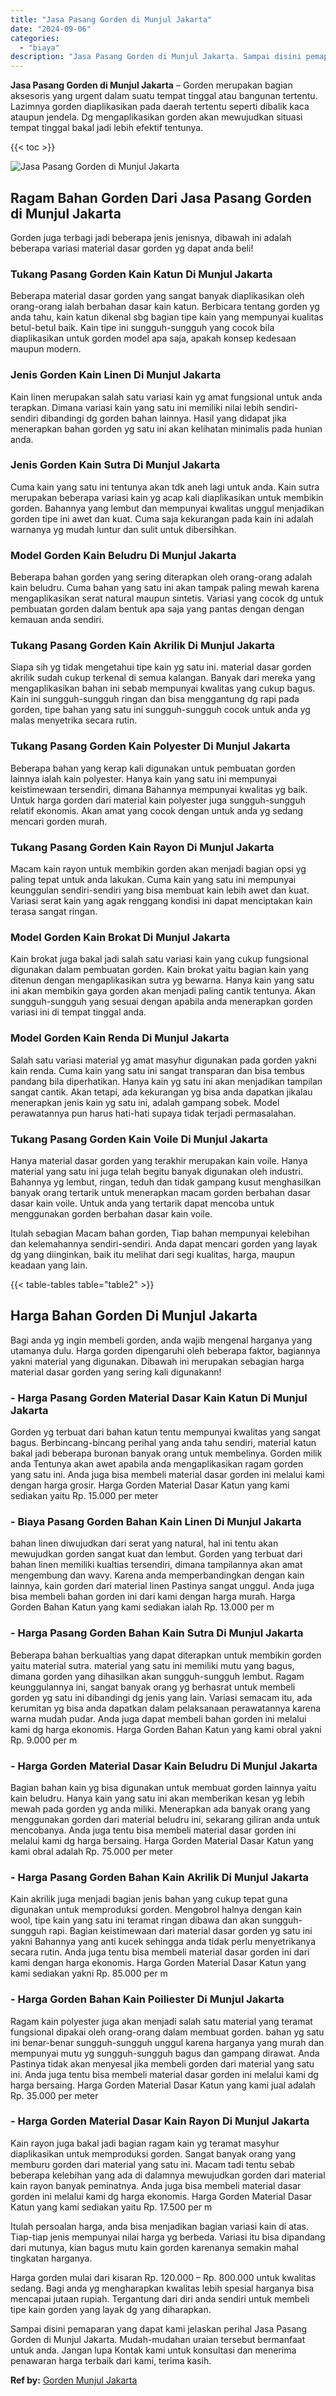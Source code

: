 ```yaml
---
title: "Jasa Pasang Gorden di Munjul Jakarta"
date: "2024-09-06"
categories: 
  - "biaya"
description: "Jasa Pasang Gorden di Munjul Jakarta. Sampai disini pemaparan yang dapat kami jelaskan perihal Jasa Pasang Gorden di Munjul Jakarta. Mudah-mudahan uraian ter..."
---
```


**Jasa Pasang Gorden di Munjul Jakarta** – Gorden merupakan bagian aksesoris yang urgent dalam suatu tempat tinggal atau bangunan tertentu. Lazimnya gorden diaplikasikan pada daerah tertentu seperti dibalik kaca ataupun jendela. Dg mengaplikasikan gorden akan mewujudkan situasi tempat tinggal bakal jadi lebih efektif tentunya.

{{< toc >}}

![Jasa Pasang Gorden di Munjul Jakarta](/images/pasang-gorden-murah24.png)

## Ragam Bahan Gorden Dari Jasa Pasang Gorden di Munjul Jakarta

Gorden juga terbagi jadi beberapa jenis jenisnya, dibawah ini adalah beberapa variasi material dasar gorden yg dapat anda beli!

### Tukang Pasang Gorden Kain Katun Di Munjul Jakarta

Beberapa material dasar gorden yang sangat banyak diaplikasikan oleh orang-orang ialah berbahan dasar kain katun. Berbicara tentang gorden yg anda tahu, kain katun dikenal sbg bagian tipe kain yang mempunyai kualitas betul-betul baik. Kain tipe ini sungguh-sungguh yang cocok bila diaplikasikan untuk gorden model apa saja, apakah konsep kedesaan maupun modern.

### Jenis Gorden Kain Linen Di Munjul Jakarta

Kain linen merupakan salah satu variasi kain yg amat fungsional untuk anda terapkan. Dimana variasi kain yang satu ini memiliki nilai lebih sendiri-sendiri dibandingi dg gorden bahan lainnya. Hasil yang didapat jika menerapkan bahan gorden yg satu ini akan kelihatan minimalis pada hunian anda.

### Jenis Gorden Kain Sutra Di Munjul Jakarta

Cuma kain yang satu ini tentunya akan tdk aneh lagi untuk anda. Kain sutra merupakan beberapa variasi kain yg acap kali diaplikasikan untuk membikin gorden. Bahannya yang lembut dan mempunyai kwalitas unggul menjadikan gorden tipe ini awet dan kuat. Cuma saja kekurangan pada kain ini adalah warnanya yg mudah luntur dan sulit untuk dibersihkan.

### Model Gorden Kain Beludru Di Munjul Jakarta

Beberapa bahan gorden yang sering diterapkan oleh orang-orang adalah kain beludru. Cuma bahan yang satu ini akan tampak paling mewah karena mengaplikasikan serat natural maupun sintetis. Variasi yang cocok dg untuk pembuatan gorden dalam bentuk apa saja yang pantas dengan dengan kemauan anda sendiri.

### Tukang Pasang Gorden Kain Akrilik Di Munjul Jakarta

Siapa sih yg tidak mengetahui tipe kain yg satu ini. material dasar gorden akrilik sudah cukup terkenal di semua kalangan. Banyak dari mereka yang mengaplikasikan bahan ini sebab mempunyai kwalitas yang cukup bagus. Kain ini sungguh-sungguh ringan dan bisa menggantung dg rapi pada gorden, tipe bahan yang satu ini sungguh-sungguh cocok untuk anda yg malas menyetrika secara rutin.

### Tukang Pasang Gorden Kain Polyester Di Munjul Jakarta

Beberapa bahan yang kerap kali digunakan untuk pembuatan gorden lainnya ialah kain polyester. Hanya kain yang satu ini mempunyai keistimewaan tersendiri, dimana Bahannya mempunyai kwalitas yg baik. Untuk harga gorden dari material kain polyester juga sungguh-sungguh relatif ekonomis. Akan amat yang cocok dengan untuk anda yg sedang mencari gorden murah.

### Tukang Pasang Gorden Kain Rayon Di Munjul Jakarta

Macam kain rayon untuk membikin gorden akan menjadi bagian opsi yg paling tepat untuk anda lakukan. Cuma kain yang satu ini mempunyai keunggulan sendiri-sendiri yang bisa membuat kain lebih awet dan kuat. Variasi serat kain yang agak renggang kondisi ini dapat menciptakan kain terasa sangat ringan.

### Model Gorden Kain Brokat Di Munjul Jakarta

Kain brokat juga bakal jadi salah satu variasi kain yang cukup fungsional digunakan dalam pembuatan gorden. Kain brokat yaitu bagian kain yang ditenun dengan mengaplikasikan sutra yg bewarna. Hanya kain yang satu ini akan membikin gaya gorden akan menjadi paling cantik tentunya. Akan sungguh-sungguh yang sesuai dengan apabila anda menerapkan gorden variasi ini di tempat tinggal anda.

### Model Gorden Kain Renda Di Munjul Jakarta

Salah satu variasi material yg amat masyhur digunakan pada gorden yakni kain renda. Cuma kain yang satu ini sangat transparan dan bisa tembus pandang bila diperhatikan. Hanya kain yg satu ini akan menjadikan tampilan sangat cantik. Akan tetapi, ada kekurangan yg bisa anda dapatkan jikalau menerapkan jenis kain yg satu ini, adalah gampang sobek. Model perawatannya pun harus hati-hati supaya tidak terjadi permasalahan.

### Tukang Pasang Gorden Kain Voile Di Munjul Jakarta

Hanya material dasar gorden yang terakhir merupakan kain voile. Hanya material yang satu ini juga telah begitu banyak digunakan oleh industri. Bahannya yg lembut, ringan, teduh dan tidak gampang kusut menghasilkan banyak orang tertarik untuk menerapkan macam gorden berbahan dasar dasar kain voile. Untuk anda yang tertarik dapat mencoba untuk menggunakan gorden berbahan dasar kain voile.

Itulah sebagian Macam bahan gorden, Tiap bahan mempunyai kelebihan dan kelemahannya sendiri-sendiri. Anda dapat mencari gorden yang layak dg yang diinginkan, baik itu melihat dari segi kualitas, harga, maupun keadaan yang lain.

{{< table-tables table="table2" >}}

## Harga Bahan Gorden Di Munjul Jakarta

Bagi anda yg ingin membeli gorden, anda wajib mengenal harganya yang utamanya dulu. Harga gorden dipengaruhi oleh beberapa faktor, bagiannya yakni material yang digunakan. Dibawah ini merupakan sebagian harga material dasar gorden yang sering kali digunakann!

### \- Harga Pasang Gorden Material Dasar Kain Katun Di Munjul Jakarta

Gorden yg terbuat dari bahan katun tentu mempunyai kwalitas yang sangat bagus. Berbincang-bincang perihal yang anda tahu sendiri, material katun bakal jadi beberapa buronan banyak orang untuk membelinya. Gorden milik anda Tentunya akan awet apabila anda mengaplikasikan ragam gorden yang satu ini. Anda juga bisa membeli material dasar gorden ini melalui kami dengan harga grosir. Harga Gorden Material Dasar Katun yang kami sediakan yaitu Rp. 15.000 per meter

### \- Biaya Pasang Gorden Bahan Kain Linen Di Munjul Jakarta

bahan linen diwujudkan dari serat yang natural, hal ini tentu akan mewujudkan gorden sangat kuat dan lembut. Gorden yang terbuat dari bahan linen memiliki kualtias tersendiri, dimana tampilannya akan amat mengembung dan wavy. Karena anda memperbandingkan dengan kain lainnya, kain gorden dari material linen Pastinya sangat unggul. Anda juga bisa membeli bahan gorden ini dari kami dengan harga murah. Harga Gorden Bahan Katun yang kami sediakan ialah Rp. 13.000 per m

### \- Harga Pasang Gorden Bahan Kain Sutra Di Munjul Jakarta

Beberapa bahan berkualtias yang dapat diterapkan untuk membikin gorden yaitu material sutra. material yang satu ini memiliki mutu yang bagus, dimana gorden yang dihasilkan akan sungguh-sungguh lembut. Ragam keunggulannya ini, sangat banyak orang yg berhasrat untuk membeli gorden yg satu ini dibandingi dg jenis yang lain. Variasi semacam itu, ada kerumitan yg bisa anda dapatkan dalam pelaksanaan perawatannya karena warna mudah pudar. Anda juga dapat membeli bahan gorden ini melalui kami dg harga ekonomis. Harga Gorden Bahan Katun yang kami obral yakni Rp. 9.000 per m

### \- Harga Gorden Material Dasar Kain Beludru Di Munjul Jakarta

Bagian bahan kain yg bisa digunakan untuk membuat gorden lainnya yaitu kain beludru. Hanya kain yang satu ini akan memberikan kesan yg lebih mewah pada gorden yg anda miliki. Menerapkan ada banyak orang yang menggunakan gorden dari material beludru ini, sekarang giliran anda untuk mencobanya. Anda juga tentu bisa membeli material dasar gorden ini melalui kami dg harga bersaing. Harga Gorden Material Dasar Katun yang kami obral adalah Rp. 75.000 per meter

### \- Harga Pasang Gorden Bahan Kain Akrilik Di Munjul Jakarta

Kain akrilik juga menjadi bagian jenis bahan yang cukup tepat guna digunakan untuk memproduksi gorden. Mengobrol halnya dengan kain wool, tipe kain yang satu ini teramat ringan dibawa dan akan sungguh-sungguh rapi. Bagian keistimewaan dari material dasar gorden yg satu ini yakni Bahannya yang anti kucek sehingga anda tidak perlu menyetrikanya secara rutin. Anda juga tentu bisa membeli material dasar gorden ini dari kami dengan harga ekonomis. Harga Gorden Material Dasar Katun yang kami sediakan yakni Rp. 85.000 per m

### \- Harga Gorden Bahan Kain Poiliester Di Munjul Jakarta

Ragam kain polyester juga akan menjadi salah satu material yang teramat fungsional dipakai oleh orang-orang dalam membuat gorden. bahan yg satu ini benar-benar sungguh-sungguh unggul karena harganya yang murah dan mempunyai mutu yg sungguh-sungguh bagus dan gampang dirawat. Anda Pastinya tidak akan menyesal jika membeli gorden dari material yang satu ini. Anda juga tentu bisa membeli material dasar gorden ini melalui kami dg harga bersaing. Harga Gorden Material Dasar Katun yang kami jual adalah Rp. 35.000 per meter

### \- Harga Gorden Material Dasar Kain Rayon Di Munjul Jakarta

Kain rayon juga bakal jadi bagian ragam kain yg teramat masyhur diaplikasikan untuk memproduksi gorden. Sangat banyak orang yang memburu gorden dari material yang satu ini. Macam tadi tentu sebab beberapa kelebihan yang ada di dalamnya mewujudkan gorden dari material kain rayon banyak peminatnya. Anda juga bisa membeli material dasar gorden ini melalui kami dg harga ekonomis. Harga Gorden Material Dasar Katun yang kami sediakan yaitu Rp. 17.500 per m

Itulah persoalan harga, anda bisa menjadikan bagian variasi kain di atas. Tiap-tiap jenis mempunyai nilai harga yg berbeda. Variasi itu bisa dipandang dari mutunya, kian bagus mutu kain gorden karenanya semakin mahal tingkatan harganya.

Harga gorden mulai dari kisaran Rp. 120.000 – Rp. 800.000 untuk kwalitas sedang. Bagi anda yg mengharapkan kwalitas lebih spesial harganya bisa mencapai jutaan rupiah. Tergantung dari diri anda sendiri untuk membeli tipe kain gorden yang layak dg yang diharapkan.

Sampai disini pemaparan yang dapat kami jelaskan perihal Jasa Pasang Gorden di Munjul Jakarta. Mudah-mudahan uraian tersebut bermanfaat untuk anda. Jangan lupa Kontak kami untuk konsultasi dan menerima penawaran harga terbaik dari kami, terima kasih.

**Ref by:**  [Gorden  Munjul Jakarta](https://id.wikipedia.org/wiki/Gorden)
